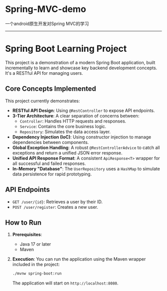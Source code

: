 # Spring-MVC-demo
一个android原生开发对Spring MVC的学习

---

# Spring Boot Learning Project

This project is a demonstration of a modern Spring Boot application, built incrementally to learn and showcase key backend development concepts. It's a RESTful API for managing users.

## Core Concepts Implemented

This project currently demonstrates:

- **RESTful API Design**: Using `@RestController` to expose API endpoints.
- **3-Tier Architecture**: A clear separation of concerns between:
    - `Controller`: Handles HTTP requests and responses.
    - `Service`: Contains the core business logic.
    - `Repository`: Simulates the data access layer.
- **Dependency Injection (IoC)**: Using constructor injection to manage dependencies between components.
- **Global Exception Handling**: A robust `@RestControllerAdvice` to catch all exceptions and return a unified JSON error response.
- **Unified API Response Format**: A consistent `ApiResponse<T>` wrapper for all successful and failed responses.
- **In-Memory "Database"**: The `UserRepository` uses a `HashMap` to simulate data persistence for rapid prototyping.

## API Endpoints

- `GET /user/{id}`: Retrieves a user by their ID.
- `POST /user/register`: Creates a new user.

## How to Run

1.  **Prerequisites**:
    - Java 17 or later
    - Maven

2.  **Execution**:
    You can run the application using the Maven wrapper included in the project:

    ```bash
    ./mvnw spring-boot:run
    ```

    The application will start on `http://localhost:8080`.
